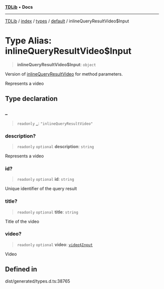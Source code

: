 [**TDLib**](../../../../../../README.md) • **Docs**

***

[TDLib](../../../../../../modules.md) / [index](../../../../../README.md) / [types](../../../README.md) / [default](../README.md) / inlineQueryResultVideo$Input

# Type Alias: inlineQueryResultVideo$Input

> **inlineQueryResultVideo$Input**: `object`

Version of [inlineQueryResultVideo](inlineQueryResultVideo.md) for method parameters.

Represents a video

## Type declaration

### \_

> `readonly` **\_**: `"inlineQueryResultVideo"`

### description?

> `readonly` `optional` **description**: `string`

Represents a video

### id?

> `readonly` `optional` **id**: `string`

Unique identifier of the query result

### title?

> `readonly` `optional` **title**: `string`

Title of the video

### video?

> `readonly` `optional` **video**: [`video$Input`](video$Input-1.md)

Video

## Defined in

dist/generated/types.d.ts:38765
